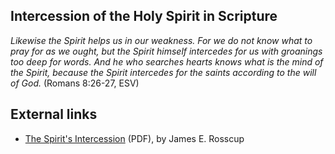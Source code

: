 ## Intercession of the Holy Spirit in Scripture

*Likewise the Spirit helps us in our weakness. For we do not know what to pray for as we ought, but the Spirit himself intercedes for us with groanings too deep for words. And he who searches hearts knows what is the mind of the Spirit, because the Spirit intercedes for the saints according to the will of God.*
(Romans 8:26-27, ESV)
## External links

-   [The Spirit's Intercession](http://www.tms.edu/tmsj/tmsj10i.pdf)
    (PDF), by James E. Rosscup



